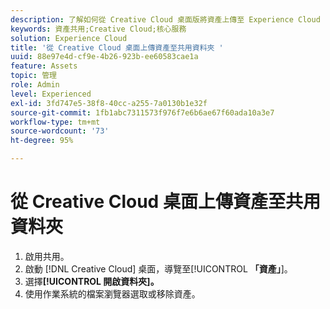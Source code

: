 ```yaml
---
description: 了解如何從 Creative Cloud 桌面版將資產上傳至 Experience Cloud 的共用資料夾。
keywords: 資產共用;Creative Cloud;核心服務
solution: Experience Cloud
title: '從 Creative Cloud 桌面上傳資產至共用資料夾 '
uuid: 88e97e4d-cf9e-4b26-923b-ee60583cae1a
feature: Assets
topic: 管理
role: Admin
level: Experienced
exl-id: 3fd747e5-38f8-40cc-a255-7a0130b1e32f
source-git-commit: 1fb1abc7311573f976f7e6b6ae67f60ada10a3e7
workflow-type: tm+mt
source-wordcount: '73'
ht-degree: 95%

---
```


# 從 Creative Cloud 桌面上傳資產至共用資料夾

1. 啟用共用。
1. 啟動 [!DNL Creative Cloud] 桌面，導覽至&#x200B;[!UICONTROL **「資產」**]。
1. 選擇&#x200B;**[!UICONTROL 開啟資料夾]。**
1. 使用作業系統的檔案瀏覽器選取或移除資產。
